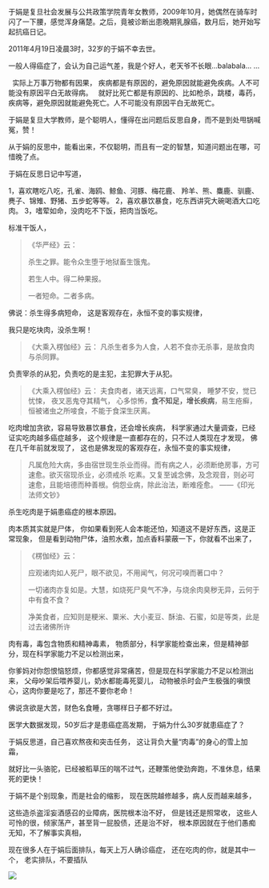 于娟是复旦社会发展与公共政策学院青年女教师，2009年10月，她偶然在骑车时闪了一下腰，感觉浑身痛楚。之后，竟被诊断出患晚期乳腺癌，数月后，她开始写起抗癌日记。

2011年4月19日凌晨3时，32岁的于娟不幸去世。

一般人得癌症了，会认为自己运气差，我是个好人，老天爷不长眼...balabala... ...

&nbsp;
实际上万事万物都有因果，
疾病都是有原因的，避免原因就能避免疾病。人不可能没有原因平白无故得病。
&nbsp;
就好比死亡都是有原因的、比如枪杀，跳楼，毒药，疾病等，避免原因就能避免死亡。人不可能没有原因平白无故死亡。

于娟是复旦大学教师，是个聪明人，懂得在出问题后反思自身，而不是到处甩锅喊冤，赞！

从于娟的反思中，能看出来，不仅聪明，而且有一定的智慧，知道问题出在哪，可惜晚了点。

于娟在反思日记中写道，

1，喜欢瞎吃八吃，孔雀、海鸥、鲸鱼、河豚、梅花鹿、 羚羊、熊、麋鹿、驯鹿、麂子、锦雉、野猪、五步蛇等等。
2，喜欢暴饮暴食，吃东西讲究大碗喝酒大口吃肉。
3，嗜荤如命，没肉吃不下饭，把肉当饭吃。

标准干饭人，

> 《华严经》云：
> 
> 杀生之罪。能令众生堕于地狱畜生饿鬼。
> 
> 若生人中。得二种果报。
> 
> 一者短命。二者多病。 

佛说：杀生得多病短命，
这是客观存在，永恒不变的事实规律，

我只是吃块肉，没杀生啊！

> 《大乘入楞伽经》云： 
> 凡杀生者多为人食，人若不食亦无杀事，是故食肉与杀同罪。

负责宰杀的从犯，负责吃的是主犯，主犯罪大于从犯。

> 《大乘入楞伽经》云：
>  夫食肉者，诸天远离，口气常臭，
> 睡梦不安，觉已忧悚， 夜叉恶鬼夺其精气，
>  心多惊怖，**食不知足，增长疾病**，易生疮癣， 
> 恒被诸虫之所唼食，不能于食深生厌离。

吃肉增加贪欲，容易导致暴饮暴食，还会增长疾病，
科学家通过大量调查，已经证实吃肉越多癌症越多，
这个规律是一直都存在的，只不过人类现在才发现，
佛在几千年前就发现了，
这也是佛发现的客观存在，永恒不变的事实规律，

> 凡属危险大病，多由宿世现生杀业而得。而有病之人，必须断绝房事，方可速愈。欲灭宿现杀业，必须戒杀 吃素。又复至诚念佛，及念观音，则必可速愈，且能培德而种善根。倘怨业病，除此治法，断难痊愈。 
> ——《印光法师文钞》

杀生吃肉是于娟患癌症的根本原因。

肉本质其实就是尸体，
你如果看到死人会本能还怕，知道这不是好东西，这是正常现象，
但是看到动物尸体，油煎水煮，加点香料蒙蔽一下，你就看不出来了，
> 《楞伽经》云： 
> 
> 应观诸肉如人死尸，眼不欲见，不用闻气，何况可嗅而著口中？
> 
> 一切诸肉亦复如是。大慧，如烧死尸臭气不净，与烧余肉臭秽无异，云何于中有食不食？
> 
> 净美食者，应知则是粳米、粟米、大小麦豆、酥油、石蜜，如是等类，此是过去诸佛所许

肉有毒，毒包含物质和精神毒素，
物质部分，科学家能检查出来，但是精神部分，现在科学家能力不足以检测出来，

你爹妈对你怨恨恼怒烦，你都感觉非常痛苦，但是现在科学家能力不足以检测出来，
父母吵架后喂养婴儿，奶水都能毒死婴儿，
动物被杀时会产生极强的嗔恨心，这肉你要是吃了，那还不要你老命！

佛说贪欲是大苦，财色名食睡，贪哪样日子都不好过。

医学大数据发现，50岁后才是患癌症高发期，
于娟为什么30岁就患癌症了？

于娟反思道，自己喜欢熬夜和突击任务，
这让背负大量“肉毒”的身心的雪上加霜，

就好比一头骆驼，已经被稻草压的喘不过气，还鞭策他使劲奔跑，不准休息，结果死的更快！

于娟不是个别现象，而是社会的缩影，
现在医院越修越多，病人反而越来越多，

这些造杀盗淫妄酒感召的业障病，医院根本治不好，
但是钱还是照常收，
这些人可怜的很，倾家荡产，甚至背一屁股债，还是治不好，
根本原因就在于他们愚痴无知，不了解事实真相，

现在很多人在于娟后面排队，每天上万人确诊癌症，
还在吃肉的你，就是其中一个，
老实排队，不要插队


![](images/于娟反省.jpg)